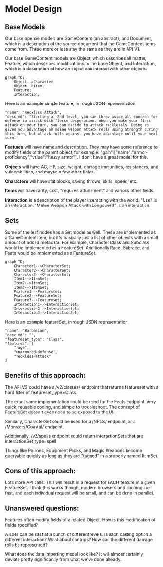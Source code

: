 # Model Design

## Base Models
Our base open5e models are GameContent (an abstract), and Document, which is a description of the source document that the GameContent items come from. These more or less stay the same as they are in API V1.

Our base GameContent models are Object, which describes all matter, Feature, which describes modifications to the base Object, and Interaction, which is a description of how an object can interact with other objects.

```mermaid
graph TD;
    Object-->Character;
    Object-->Item;
    Feature;
    Interaction;
```
Here is an example simple feature, in rough JSON representation.

```
"name": "Reckless Attack",
"desc_md": "Starting at 2nd level, you can throw aside all concern for defense to attack with fierce desperation. When you make your first attack on your turn, you can decide to attack recklessly. Doing so gives you advantage on melee weapon attack rolls using Strength during this turn, but attack rolls against you have advantage until your next turn."
```

**Features** will have name and description. They may have some reference to modify fields of the parent object, for example:
"gain":["name":"armor-proficiency","value":"heavy armor"]. I don't have a great model for this.

**Objects** will have AC, HP, size, weight, damage immunities, resistances, and vulnerabilities, and maybe a few other fields.

**Characters** will have stat blocks, saving throws, skills, speed, etc.

**Items** will have rarity, cost, "requires attunement" and various other fields.

**Interaction** is a description of the player interacting with the world. "Use" is an interaction. "Melee Weapon Attack with Longsword" is an interaction.

## Sets
Some of the leaf nodes has a Set model as well. These are implemented as a GameContent item, but it's basically just a list of other objects with a small amount of added metadata. For example, Character Class and Subclass would be implemented as a FeatureSet. Additionally Race, Subrace, and Feats would be implemented as a FeatureSet.

```mermaid
graph TD;
    Character1-->CharacterSet;
    Character2-->CharacterSet;
    Character3-->CharacterSet;
    Item1-->ItemSet;
    Item2-->ItemSet;
    Item3-->ItemSet;
    Feature1-->FeatureSet;
    Feature2-->FeatureSet;
    Feature3-->FeatureSet;
    Interaction1-->InteractionSet;
    Interaction2-->InteractionSet;
    Interaction3-->InteractionSet;
```

Here is an example featureSet, in rough JSON representation.

```
"name": "Barbarian",
"desc_md": "",
"featureset_type": "Class",
"features": [
    "rage",
    "unarmored-defense",
    "reckless-attack"
]
```

## Benefits of this approach:
The API V2 could have a /v2/classes/ endpoint that returns featureset with a hard filter of featureset_type=Class.

The exact same implementation could be used for the Feats endpoint. Very quick, reusable coding, and simple to troubleshoot. The concept of FeatureSet doesn't even need to be exposed to the UI.

Similarly, CharacterSet could be used for a /NPCs/ endpoint, or a /Monsters/Coastal/ endpoint.

Additionally, /v2/spells endpoint could return interactionSets that are interactionSet_type=spell

Things like Poisons, Equipment Packs, and Magic Weapons become queryable quickly as long as they are "tagged" in a properly named ItemSet.

## Cons of this approach:
Lots more API calls: This will result in a request for EACH feature in a given FeatureSet. I think this works though, modern browsers and caching are fast, and each individual request will be small, and can be done in parallel.

## Unanswered questions:
Features often modify fields of a related Object. How is this modification of fields specified?

A spell can be cast at a bunch of different levels. Is each casting option a different interaction? What about cantrips? How can the different damage rolls be represented?

What does the data importing model look like? It will almost certainly deviate pretty significantly from what we've done already.